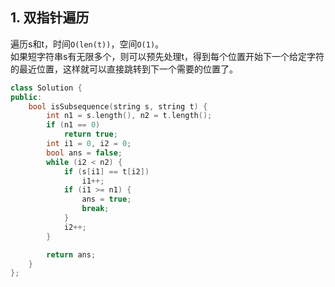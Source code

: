 ## 1. 双指针遍历
遍历s和t，时间`O(len(t))`，空间`O(1)`。  
如果短字符串s有无限多个，则可以预先处理t，得到每个位置开始下一个给定字符的最近位置，这样就可以直接跳转到下一个需要的位置了。  
```cpp
class Solution {
public:
    bool isSubsequence(string s, string t) {
        int n1 = s.length(), n2 = t.length();
        if (n1 == 0)
            return true;
        int i1 = 0, i2 = 0;
        bool ans = false;
        while (i2 < n2) {
            if (s[i1] == t[i2])
                i1++;
            if (i1 >= n1) {
                ans = true;
                break;
            }
            i2++;
        }

        return ans;
    }
};
```
